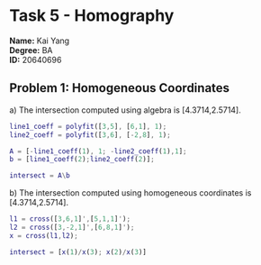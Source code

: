 # Task 5 - Homography

**Name:** Kai Yang  
**Degree:** BA  
**ID:** 20640696  

## Problem 1: Homogeneous Coordinates

a) The intersection computed using algebra is [4.3714,2.5714].  

```matlab
line1_coeff = polyfit([3,5], [6,1], 1);
line2_coeff = polyfit([3,6], [-2,8], 1);

A = [-line1_coeff(1), 1; -line2_coeff(1),1];
b = [line1_coeff(2);line2_coeff(2)];

intersect = A\b
```

b) The intersection computed using homogeneous coordinates is [4.3714,2.5714].  

```matlab
l1 = cross([3,6,1]',[5,1,1]');
l2 = cross([3,-2,1]',[6,8,1]');
x = cross(l1,l2);

intersect = [x(1)/x(3); x(2)/x(3)]
```
